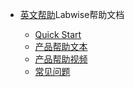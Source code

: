 - [英文帮助](/en/)Labwise帮助文档

    - [Quick Start](/)
    - [产品帮助文本](/feature_text.md)
    - [产品帮助视频](/feature_video.md)
    - [常见问题](/faq.md)
